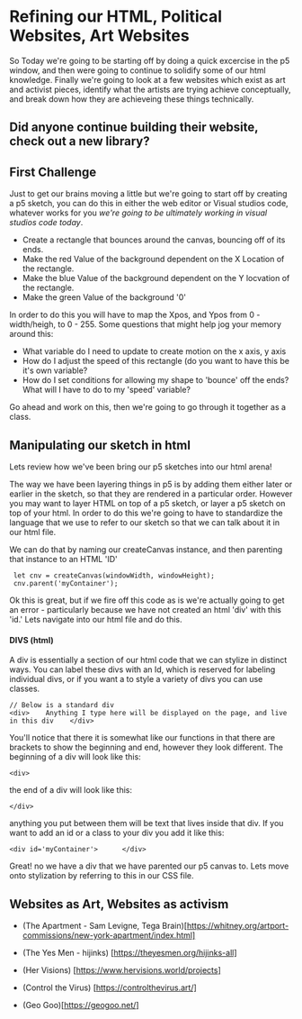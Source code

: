 # Refining our HTML, Political Websites, Art Websites
So Today we're going to be starting off by doing a quick excercise in the p5 window, and then were going to continue to solidify some of our html knowledge.
Finally we're going to look at a few websites which exist as art and activist pieces, identify what the artists are trying achieve conceptually, and break down how they are achieveing these things technically.

## Did anyone continue building their website, check out a new library?


## First Challenge
Just to get our brains moving a little but we're going to start off by creating a p5 sketch, you can do this in either the web editor or Visual studios code, whatever works for you *we're going to be ultimately working in visual studios code today*.

- Create a rectangle that bounces around the canvas, bouncing off of its ends. 
- Make the red Value of the background dependent on the X Location of the rectangle.
- Make the blue Value of the background dependent on the Y locvation of the rectangle.
- Make the green Value of the background '0'

In order to do this you will have to map the Xpos, and Ypos from 0 - width/heigh, to 0 - 255. 
Some questions that might help jog your memory around this:
- What variable do I need to update to create motion on the x axis, y axis
- How do I adjust the speed of this rectangle (do you want to have this be it's own variable?
- How do I set conditions for allowing my shape to 'bounce' off the ends? What will I have to do to my 'speed' variable?

Go ahead and work on this, then we're going to go through it together as a class.


## Manipulating our sketch in html

Lets review how we've been bring our p5 sketches into our html arena!

The way we have been layering things in p5 is by adding them either later or earlier in the sketch, so that they are rendered in a particular order. 
However you may want to layer HTML on top of a p5 sketch, or layer a p5 sketch on top of your html. In order to do this we're going to have to standardize the language that we use to refer to our sketch so that we can talk about it in our html file.

We can do that by naming our createCanvas instance, and then parenting that instance to an HTML 'ID'

```
 let cnv = createCanvas(windowWidth, windowHeight);
 cnv.parent('myContainer');
```

Ok this is great, but if we fire off this code as is we're actually going to get an error - particularly because we have not created an html 'div' with this 'id.' Lets navigate into our html file and do this.

#### DIVS (html)

A div is essentially a section of our html code that we can stylize in distinct ways. You can label these divs with an Id, which is reserved for labeling individual divs, or if you want a to style a variety of divs you can use classes. 

```
// Below is a standard div
<div>    Anything I type here will be displayed on the page, and live in this div    </div>

```

You'll notice that there it is somewhat like our functions in that there are brackets to show the beginning and end, however they look different. The beginning of a div will look like this:

```
<div>
```

the end of a div will look like this:

```
</div>
```

anything you put between them will be text that lives inside that div. If you want to add an id or a class to your div you add it like this:

```
<div id='myContainer'>      </div>
```
Great! no we have a div that we have parented our p5 canvas to. Lets move onto stylization by referring to this in our CSS file. 



##  Websites as Art, Websites as activism

- (The Apartment - Sam Levigne, Tega Brain)[https://whitney.org/artport-commissions/new-york-apartment/index.html]
- (The Yes Men - hijinks) [https://theyesmen.org/hijinks-all]

- (Her Visions) [https://www.hervisions.world/projects]
- (Control the Virus) [https://controlthevirus.art/]
- (Geo Goo)[https://geogoo.net/]
